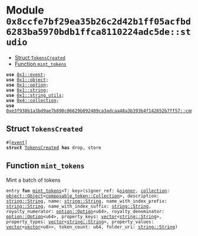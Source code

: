 
<a id="0x8ccfe7bf29ea35b26c2d42b1ff05acfbd6283ba5970bdb1ffca8110224adc5de_studio"></a>

# Module `0x8ccfe7bf29ea35b26c2d42b1ff05acfbd6283ba5970bdb1ffca8110224adc5de::studio`



-  [Struct `TokensCreated`](#0x8ccfe7bf29ea35b26c2d42b1ff05acfbd6283ba5970bdb1ffca8110224adc5de_studio_TokensCreated)
-  [Function `mint_tokens`](#0x8ccfe7bf29ea35b26c2d42b1ff05acfbd6283ba5970bdb1ffca8110224adc5de_studio_mint_tokens)


<pre><code><b>use</b> <a href="">0x1::event</a>;
<b>use</b> <a href="">0x1::object</a>;
<b>use</b> <a href="">0x1::option</a>;
<b>use</b> <a href="">0x1::string</a>;
<b>use</b> <a href="">0x1::string_utils</a>;
<b>use</b> <a href="">0x4::collection</a>;
<b>use</b> <a href="">0xe3f938b1a3bd9ae7b890c06629b092409ca3adcaa48a3b393b4f142652b7ff57::composable_token</a>;
</code></pre>



<a id="0x8ccfe7bf29ea35b26c2d42b1ff05acfbd6283ba5970bdb1ffca8110224adc5de_studio_TokensCreated"></a>

## Struct `TokensCreated`



<pre><code>#[<a href="">event</a>]
<b>struct</b> <a href="studio.md#0x8ccfe7bf29ea35b26c2d42b1ff05acfbd6283ba5970bdb1ffca8110224adc5de_studio_TokensCreated">TokensCreated</a> <b>has</b> drop, store
</code></pre>



<a id="0x8ccfe7bf29ea35b26c2d42b1ff05acfbd6283ba5970bdb1ffca8110224adc5de_studio_mint_tokens"></a>

## Function `mint_tokens`

Mint a batch of tokens


<pre><code>entry <b>fun</b> <a href="studio.md#0x8ccfe7bf29ea35b26c2d42b1ff05acfbd6283ba5970bdb1ffca8110224adc5de_studio_mint_tokens">mint_tokens</a>&lt;T: key&gt;(signer_ref: &<a href="">signer</a>, <a href="">collection</a>: <a href="_Object">object::Object</a>&lt;<a href="_Collection">composable_token::Collection</a>&gt;, description: <a href="_String">string::String</a>, name: <a href="_String">string::String</a>, name_with_index_prefix: <a href="_String">string::String</a>, name_with_index_suffix: <a href="_String">string::String</a>, royalty_numerator: <a href="_Option">option::Option</a>&lt;u64&gt;, royalty_denominator: <a href="_Option">option::Option</a>&lt;u64&gt;, property_keys: <a href="">vector</a>&lt;<a href="_String">string::String</a>&gt;, property_types: <a href="">vector</a>&lt;<a href="_String">string::String</a>&gt;, property_values: <a href="">vector</a>&lt;<a href="">vector</a>&lt;u8&gt;&gt;, token_count: u64, folder_uri: <a href="_String">string::String</a>)
</code></pre>
